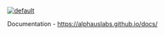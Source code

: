 [![default](https://github.com/alphauslabs/docs/actions/workflows/default.yml/badge.svg)](https://github.com/alphauslabs/docs/actions/workflows/default.yml)

Documentation - https://alphauslabs.github.io/docs/
